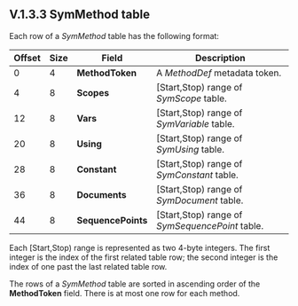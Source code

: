 ## V.1.3.3 SymMethod table

Each row of a _SymMethod_ table has the following format:

 | Offset | Size | Field | Description
 | ---- | ---- | ---- | ----
 | 0 | 4 | **MethodToken** | A _MethodDef_ metadata token.
 | 4 | 8 | **Scopes** | [Start,Stop) range of _SymScope_ table.
 | 12 | 8 | **Vars** | [Start,Stop) range of _SymVariable_ table.
 | 20 | 8 | **Using** | [Start,Stop) range of _SymUsing_ table.
 | 28 | 8 | **Constant** | [Start,Stop) range of _SymConstant_ table.
 | 36 | 8 | **Documents** | [Start,Stop) range of _SymDocument_ table.
 | 44 | 8 | **SequencePoints** | [Start,Stop) range of _SymSequencePoint_ table.

Each [Start,Stop) range is represented as two 4-byte integers. The first integer is the index of the first related table row; the second integer is the index of one past the last related table row.

The rows of a _SymMethod_ table are sorted in ascending order of the **MethodToken** field. There is at most one row for each method.
